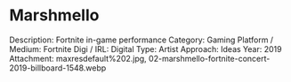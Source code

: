 # Marshmello

Description: Fortnite in-game performance
Category: Gaming
Platform / Medium: Fortnite
Digi / IRL: Digital
Type: Artist
Approach: Ideas
Year: 2019
Attachment: maxresdefault%202.jpg, 02-marshmello-fortnite-concert-2019-billboard-1548.webp